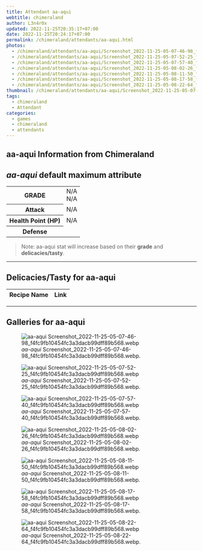 ```yaml
---
title: Attendant aa-aqui
webtitle: chimeraland
author: L3n4r0x
updated: 2022-11-25T20:35:17+07:00
date: 2022-11-25T20:24:17+07:00
permalink: /chimeraland/attendants/aa-aqui.html
photos:
  - /chimeraland/attendants/aa-aqui/Screenshot_2022-11-25-05-07-46-98_f4fc9fb10454fc3a3dacb99dff89b568.webp
  - /chimeraland/attendants/aa-aqui/Screenshot_2022-11-25-05-07-52-25_f4fc9fb10454fc3a3dacb99dff89b568.webp
  - /chimeraland/attendants/aa-aqui/Screenshot_2022-11-25-05-07-57-40_f4fc9fb10454fc3a3dacb99dff89b568.webp
  - /chimeraland/attendants/aa-aqui/Screenshot_2022-11-25-05-08-02-26_f4fc9fb10454fc3a3dacb99dff89b568.webp
  - /chimeraland/attendants/aa-aqui/Screenshot_2022-11-25-05-08-11-50_f4fc9fb10454fc3a3dacb99dff89b568.webp
  - /chimeraland/attendants/aa-aqui/Screenshot_2022-11-25-05-08-17-58_f4fc9fb10454fc3a3dacb99dff89b568.webp
  - /chimeraland/attendants/aa-aqui/Screenshot_2022-11-25-05-08-22-64_f4fc9fb10454fc3a3dacb99dff89b568.webp
thumbnail: /chimeraland/attendants/aa-aqui/Screenshot_2022-11-25-05-07-46-98_f4fc9fb10454fc3a3dacb99dff89b568.webp
tags:
  - chimeraland
  - Attendant
categories:
  - games
  - chimeraland
  - attendants
---
```


<link
  rel="stylesheet"
  href="https://rawcdn.githack.com/dimaslanjaka/Web-Manajemen/870a349/css/bootstrap-5-3-0-alpha3-wrapper.css"
/>
<section id="bootstrap-wrapper">
  <div data-bs-theme="dark">
    <h2>aa-aqui Information from Chimeraland</h2>
    <h2 id="attribute"><i>aa-aqui</i> default maximum attribute</h2>
    <div class="row">
      <div class="col mb-2">
        <div class="card">
          <div class="card-body">
            <table>
              <tr>
                <th>GRADE</th>
                <td>N/A <br />N/A</td>
              </tr>
              <tr>
                <th>Attack</th>
                <td>N/A</td>
              </tr>
              <tr>
                <th>Health Point (HP)</th>
                <td>N/A</td>
              </tr>
              <tr>
                <th>Defense</th>
                <td></td>
              </tr>
            </table>
          </div>
        </div>
      </div>
    </div>
    <blockquote class="bd-callout bd-callout-warning">
      Note: aa-aqui stat will increase based on their <b>grade</b> and
      <b>delicacies/tasty</b>.
    </blockquote>
    <hr />
    <h2 id="delicacies">Delicacies/Tasty for aa-aqui</h2>
    <div class="card">
      <div class="card-body">
        <div class="table-responsive">
          <table class="table table-striped">
            <thead>
              <tr>
                <th>Recipe Name</th>
                <th>Link</th>
              </tr>
            </thead>
            <tbody></tbody>
          </table>
        </div>
      </div>
    </div>
    <hr />
    <div id="gallery">
      <h2>Galleries for aa-aqui</h2>
      <div class="row">
        <div class="col-lg-6 col-12">
          <figure>
            <img
              src="https://www.webmanajemen.com/chimeraland/attendants/aa-aqui/Screenshot_2022-11-25-05-07-46-98_f4fc9fb10454fc3a3dacb99dff89b568.webp"
              alt="aa-aqui Screenshot_2022-11-25-05-07-46-98_f4fc9fb10454fc3a3dacb99dff89b568.webp"
            />
            <figcaption style="word-wrap: break-word">
              <i>aa-aqui</i>
              Screenshot_2022-11-25-05-07-46-98_f4fc9fb10454fc3a3dacb99dff89b568.webp.
            </figcaption>
          </figure>
        </div>
        <div class="col-lg-6 col-12">
          <figure>
            <img
              src="https://www.webmanajemen.com/chimeraland/attendants/aa-aqui/Screenshot_2022-11-25-05-07-52-25_f4fc9fb10454fc3a3dacb99dff89b568.webp"
              alt="aa-aqui Screenshot_2022-11-25-05-07-52-25_f4fc9fb10454fc3a3dacb99dff89b568.webp"
            />
            <figcaption style="word-wrap: break-word">
              <i>aa-aqui</i>
              Screenshot_2022-11-25-05-07-52-25_f4fc9fb10454fc3a3dacb99dff89b568.webp.
            </figcaption>
          </figure>
        </div>
        <div class="col-lg-6 col-12">
          <figure>
            <img
              src="https://www.webmanajemen.com/chimeraland/attendants/aa-aqui/Screenshot_2022-11-25-05-07-57-40_f4fc9fb10454fc3a3dacb99dff89b568.webp"
              alt="aa-aqui Screenshot_2022-11-25-05-07-57-40_f4fc9fb10454fc3a3dacb99dff89b568.webp"
            />
            <figcaption style="word-wrap: break-word">
              <i>aa-aqui</i>
              Screenshot_2022-11-25-05-07-57-40_f4fc9fb10454fc3a3dacb99dff89b568.webp.
            </figcaption>
          </figure>
        </div>
        <div class="col-lg-6 col-12">
          <figure>
            <img
              src="https://www.webmanajemen.com/chimeraland/attendants/aa-aqui/Screenshot_2022-11-25-05-08-02-26_f4fc9fb10454fc3a3dacb99dff89b568.webp"
              alt="aa-aqui Screenshot_2022-11-25-05-08-02-26_f4fc9fb10454fc3a3dacb99dff89b568.webp"
            />
            <figcaption style="word-wrap: break-word">
              <i>aa-aqui</i>
              Screenshot_2022-11-25-05-08-02-26_f4fc9fb10454fc3a3dacb99dff89b568.webp.
            </figcaption>
          </figure>
        </div>
        <div class="col-lg-6 col-12">
          <figure>
            <img
              src="https://www.webmanajemen.com/chimeraland/attendants/aa-aqui/Screenshot_2022-11-25-05-08-11-50_f4fc9fb10454fc3a3dacb99dff89b568.webp"
              alt="aa-aqui Screenshot_2022-11-25-05-08-11-50_f4fc9fb10454fc3a3dacb99dff89b568.webp"
            />
            <figcaption style="word-wrap: break-word">
              <i>aa-aqui</i>
              Screenshot_2022-11-25-05-08-11-50_f4fc9fb10454fc3a3dacb99dff89b568.webp.
            </figcaption>
          </figure>
        </div>
        <div class="col-lg-6 col-12">
          <figure>
            <img
              src="https://www.webmanajemen.com/chimeraland/attendants/aa-aqui/Screenshot_2022-11-25-05-08-17-58_f4fc9fb10454fc3a3dacb99dff89b568.webp"
              alt="aa-aqui Screenshot_2022-11-25-05-08-17-58_f4fc9fb10454fc3a3dacb99dff89b568.webp"
            />
            <figcaption style="word-wrap: break-word">
              <i>aa-aqui</i>
              Screenshot_2022-11-25-05-08-17-58_f4fc9fb10454fc3a3dacb99dff89b568.webp.
            </figcaption>
          </figure>
        </div>
        <div class="col-lg-6 col-12">
          <figure>
            <img
              src="https://www.webmanajemen.com/chimeraland/attendants/aa-aqui/Screenshot_2022-11-25-05-08-22-64_f4fc9fb10454fc3a3dacb99dff89b568.webp"
              alt="aa-aqui Screenshot_2022-11-25-05-08-22-64_f4fc9fb10454fc3a3dacb99dff89b568.webp"
            />
            <figcaption style="word-wrap: break-word">
              <i>aa-aqui</i>
              Screenshot_2022-11-25-05-08-22-64_f4fc9fb10454fc3a3dacb99dff89b568.webp.
            </figcaption>
          </figure>
        </div>
      </div>
    </div>
  </div>
</section>